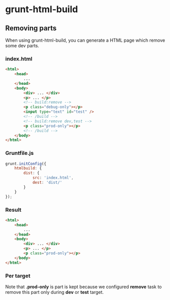 ﻿# grunt-html-build

## Removing parts

When using grunt-html-build, you can generate a HTML page which remove some dev parts.

### index.html

```html
<html>
	<head>
		...
	</head>
	<body>
		<div> ... </div>
		<p> ... </p>
		<!-- build:remove -->
		<p class="debug-only"></p>
		<input type="text" id="test" />
		<!-- /build -->
		<!-- build:remove dev,test -->
		<p class="prod-only"></p>
		<!-- /build -->
	</body>
</html>
```

### Gruntfile.js

```javascript
grunt.initConfig({
    htmlbuild: {
        dist: {
            src: 'index.html',
            dest: 'dist/'
        }
    }
});
```

### Result

```html
<html>
	<head>
		...
	</head>
	<body>
		<div> ... </div>
		<p> ... </p>
		<p class="prod-only"></p>
	</body>
</html>
```

### Per target

Note that __.prod-only__ is part is kept because we configured __remove__ task to remove this part only during __dev__ or __test__ target.
